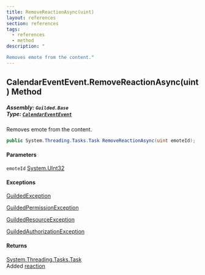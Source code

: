 ```yaml
---
title: RemoveReactionAsync(uint)
layout: references
section: references
tags:
  - references
  - method
description: "

Removes emote from the content."
---
```


## CalendarEventEvent.RemoveReactionAsync(uint) Method
##### **Assembly:** `Guilded.Base`<br/>**Type:** [`CalendarEventEvent`](CalendarEventEvent 'Guilded.Base.Events.CalendarEventEvent')

Removes emote from the content.

```csharp
public System.Threading.Tasks.Task RemoveReactionAsync(uint emoteId);
```
#### Parameters

<a name='Guilded.Base.Events.CalendarEventEvent.RemoveReactionAsync(uint).emoteId'></a>

`emoteId` [System.UInt32](https://docs.microsoft.com/en-us/dotnet/api/System.UInt32 'System.UInt32')

#### Exceptions

[GuildedException](GuildedException 'Guilded.Base.GuildedException')

[GuildedPermissionException](GuildedPermissionException 'Guilded.Base.GuildedPermissionException')

[GuildedResourceException](GuildedResourceException 'Guilded.Base.GuildedResourceException')

[GuildedAuthorizationException](GuildedAuthorizationException 'Guilded.Base.GuildedAuthorizationException')

#### Returns
[System.Threading.Tasks.Task](https://docs.microsoft.com/en-us/dotnet/api/System.Threading.Tasks.Task 'System.Threading.Tasks.Task')  
Added [reaction](Reaction 'Guilded.Base.Content.Reaction')